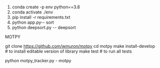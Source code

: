 1. conda create -p env python==3.8
2. conda activate ./env
3. pip install -r requirements.txt
4. python app.py-- sort
5. python deepsort.py -- deepsort



MOTPY

git clone https://github.com/wmuron/motpy
cd motpy 
make install-develop # to install editable version of library
make test # to run all tests


python motpy_tracker.py - motpy